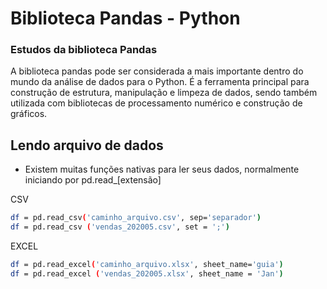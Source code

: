
# Biblioteca Pandas - Python

### Estudos da biblioteca Pandas

A biblioteca pandas pode ser considerada a mais importante dentro do mundo da análise de dados para o Python. É a ferramenta principal para construção de estrutura, manipulação e limpeza de dados, sendo também utilizada com bibliotecas de processamento numérico e construção de gráficos.


## Lendo arquivo de dados

- Existem muitas funções nativas para ler seus dados, normalmente iniciando por pd.read_[extensão]


CSV
```bash
df = pd.read_csv('caminho_arquivo.csv', sep='separador')
df = pd.read_csv ('vendas_202005.csv', set = ';')
```

EXCEL
```bash
df = pd.read_excel('caminho_arquivo.xlsx', sheet_name='guia')
df = pd.read_excel ('vendas_202005.xlsx', sheet_name = 'Jan')

```


